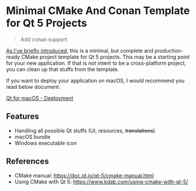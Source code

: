 # Minimal CMake And Conan Template for Qt 5 Projects

> Add conan support

[As I've briefly introduced](https://www.euler.kr/trl/2014/08/19/minimal-cmake-template/), this is a minimal, but complete and production-ready CMake project template for Qt 5 projects. This may be a starting point for your new application. If that is not intent to be a cross-platform project, you can clean up that stuffs from the template.

If you want to deploy your application on macOS, I would recommend you read below document.

[Qt for macOS - Deployment](https://doc.qt.io/qt-5/macos-deployment.html)

## Features
  * Handling all possible Qt stuffs (UI, resources, ~~translations~~)
  * macOS bundle
  * Windows executable icon

## References
  * CMake manual: https://doc.qt.io/qt-5/cmake-manual.html
  * Using CMake with Qt 5: https://www.kdab.com/using-cmake-with-qt-5/
